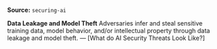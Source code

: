 **Source:** `securing-ai`

**Data Leakage and Model Theft**
Adversaries infer and steal sensitive training data, model behavior, and/or intellectual property through data leakage and model theft. — [What do AI Security Threats Look Like?]
